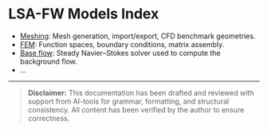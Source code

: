 # LSA-FW Models Index

- [Meshing](meshing.md): Mesh generation, import/export, CFD benchmark geometries.
- [FEM](fem.md): Function spaces, boundary conditions, matrix assembly.
- [Base flow](baseflow.md): Steady Navier–Stokes solver used to compute the background flow.
- ...

---

> **Disclaimer:** This documentation has been drafted and reviewed with support from AI-tools for grammar, formatting, and structural consistency.
> All content has been verified by the author to ensure correctness.

